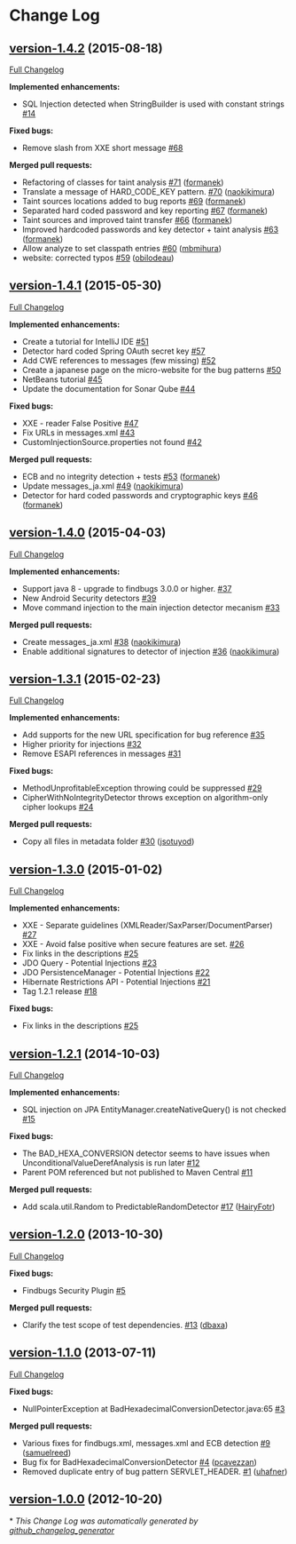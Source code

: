 # Change Log

## [version-1.4.2](https://github.com/h3xstream/find-sec-bugs/tree/version-1.4.2) (2015-08-18)
[Full Changelog](https://github.com/h3xstream/find-sec-bugs/compare/version-1.4.1...version-1.4.2)

**Implemented enhancements:**

- SQL Injection detected when StringBuilder is used with constant strings [\#14](https://github.com/h3xstream/find-sec-bugs/issues/14)

**Fixed bugs:**

- Remove slash from XXE short message [\#68](https://github.com/h3xstream/find-sec-bugs/issues/68)

**Merged pull requests:**

- Refactoring of classes for taint analysis [\#71](https://github.com/h3xstream/find-sec-bugs/pull/71) ([formanek](https://github.com/formanek))
- Translate a message of HARD\_CODE\_KEY pattern. [\#70](https://github.com/h3xstream/find-sec-bugs/pull/70) ([naokikimura](https://github.com/naokikimura))
- Taint sources locations added to bug reports [\#69](https://github.com/h3xstream/find-sec-bugs/pull/69) ([formanek](https://github.com/formanek))
- Separated hard coded password and key reporting [\#67](https://github.com/h3xstream/find-sec-bugs/pull/67) ([formanek](https://github.com/formanek))
- Taint sources and improved taint transfer [\#66](https://github.com/h3xstream/find-sec-bugs/pull/66) ([formanek](https://github.com/formanek))
- Improved hardcoded passwords and key detector + taint analysis [\#63](https://github.com/h3xstream/find-sec-bugs/pull/63) ([formanek](https://github.com/formanek))
- Allow analyze to set classpath entries [\#60](https://github.com/h3xstream/find-sec-bugs/pull/60) ([mbmihura](https://github.com/mbmihura))
- website: corrected typos [\#59](https://github.com/h3xstream/find-sec-bugs/pull/59) ([obilodeau](https://github.com/obilodeau))

## [version-1.4.1](https://github.com/h3xstream/find-sec-bugs/tree/version-1.4.1) (2015-05-30)
[Full Changelog](https://github.com/h3xstream/find-sec-bugs/compare/version-1.4.0...version-1.4.1)

**Implemented enhancements:**

- Create a tutorial for IntelliJ IDE [\#51](https://github.com/h3xstream/find-sec-bugs/issues/51)
- Detector hard coded Spring OAuth secret key [\#57](https://github.com/h3xstream/find-sec-bugs/issues/57)
- Add CWE references to messages \(few missing\) [\#52](https://github.com/h3xstream/find-sec-bugs/issues/52)
- Create a japanese page on the micro-website for the bug patterns [\#50](https://github.com/h3xstream/find-sec-bugs/issues/50)
- NetBeans tutorial [\#45](https://github.com/h3xstream/find-sec-bugs/issues/45)
- Update the documentation for Sonar Qube [\#44](https://github.com/h3xstream/find-sec-bugs/issues/44)

**Fixed bugs:**

- XXE - reader False Positive [\#47](https://github.com/h3xstream/find-sec-bugs/issues/47)
- Fix URLs in messages.xml [\#43](https://github.com/h3xstream/find-sec-bugs/issues/43)
- CustomInjectionSource.properties not found [\#42](https://github.com/h3xstream/find-sec-bugs/issues/42)

**Merged pull requests:**

- ECB and no integrity detection + tests [\#53](https://github.com/h3xstream/find-sec-bugs/pull/53) ([formanek](https://github.com/formanek))
- Update messages\_ja.xml [\#49](https://github.com/h3xstream/find-sec-bugs/pull/49) ([naokikimura](https://github.com/naokikimura))
- Detector for hard coded passwords and cryptographic keys [\#46](https://github.com/h3xstream/find-sec-bugs/pull/46) ([formanek](https://github.com/formanek))

## [version-1.4.0](https://github.com/h3xstream/find-sec-bugs/tree/version-1.4.0) (2015-04-03)
[Full Changelog](https://github.com/h3xstream/find-sec-bugs/compare/version-1.3.1...version-1.4.0)

**Implemented enhancements:**

- Support java 8 - upgrade to findbugs 3.0.0 or higher. [\#37](https://github.com/h3xstream/find-sec-bugs/issues/37)
- New Android Security detectors [\#39](https://github.com/h3xstream/find-sec-bugs/issues/39)
- Move command injection to the main injection detector mecanism [\#33](https://github.com/h3xstream/find-sec-bugs/issues/33)

**Merged pull requests:**

- Create messages\_ja.xml [\#38](https://github.com/h3xstream/find-sec-bugs/pull/38) ([naokikimura](https://github.com/naokikimura))
- Enable additional signatures to detector of injection [\#36](https://github.com/h3xstream/find-sec-bugs/pull/36) ([naokikimura](https://github.com/naokikimura))

## [version-1.3.1](https://github.com/h3xstream/find-sec-bugs/tree/version-1.3.1) (2015-02-23)
[Full Changelog](https://github.com/h3xstream/find-sec-bugs/compare/version-1.3.0...version-1.3.1)

**Implemented enhancements:**

- Add supports for the new URL specification for bug reference [\#35](https://github.com/h3xstream/find-sec-bugs/issues/35)
- Higher priority for injections [\#32](https://github.com/h3xstream/find-sec-bugs/issues/32)
- Remove ESAPI references in messages [\#31](https://github.com/h3xstream/find-sec-bugs/issues/31)

**Fixed bugs:**

- MethodUnprofitableException throwing could be suppressed [\#29](https://github.com/h3xstream/find-sec-bugs/issues/29)
- CipherWithNoIntegrityDetector throws exception on algorithm-only cipher lookups [\#24](https://github.com/h3xstream/find-sec-bugs/issues/24)

**Merged pull requests:**

- Copy all files in metadata folder [\#30](https://github.com/h3xstream/find-sec-bugs/pull/30) ([jsotuyod](https://github.com/jsotuyod))

## [version-1.3.0](https://github.com/h3xstream/find-sec-bugs/tree/version-1.3.0) (2015-01-02)
[Full Changelog](https://github.com/h3xstream/find-sec-bugs/compare/version-1.2.1...version-1.3.0)

**Implemented enhancements:**

- XXE - Separate guidelines \(XMLReader/SaxParser/DocumentParser\) [\#27](https://github.com/h3xstream/find-sec-bugs/issues/27)
- XXE - Avoid false positive when secure features are set. [\#26](https://github.com/h3xstream/find-sec-bugs/issues/26)
- Fix links in the descriptions [\#25](https://github.com/h3xstream/find-sec-bugs/issues/25)
- JDO Query - Potential Injections [\#23](https://github.com/h3xstream/find-sec-bugs/issues/23)
- JDO PersistenceManager - Potential Injections [\#22](https://github.com/h3xstream/find-sec-bugs/issues/22)
- Hibernate Restrictions API - Potential Injections [\#21](https://github.com/h3xstream/find-sec-bugs/issues/21)
- Tag 1.2.1 release [\#18](https://github.com/h3xstream/find-sec-bugs/issues/18)

**Fixed bugs:**

- Fix links in the descriptions [\#25](https://github.com/h3xstream/find-sec-bugs/issues/25)

## [version-1.2.1](https://github.com/h3xstream/find-sec-bugs/tree/version-1.2.1) (2014-10-03)
[Full Changelog](https://github.com/h3xstream/find-sec-bugs/compare/version-1.2.0...version-1.2.1)

**Implemented enhancements:**

- SQL injection on JPA EntityManager.createNativeQuery\(\) is not checked [\#15](https://github.com/h3xstream/find-sec-bugs/issues/15)

**Fixed bugs:**

- The BAD\_HEXA\_CONVERSION detector seems to have issues when UnconditionalValueDerefAnalysis is run later [\#12](https://github.com/h3xstream/find-sec-bugs/issues/12)
- Parent POM referenced but not published to Maven Central [\#11](https://github.com/h3xstream/find-sec-bugs/issues/11)

**Merged pull requests:**

- Add scala.util.Random to PredictableRandomDetector [\#17](https://github.com/h3xstream/find-sec-bugs/pull/17) ([HairyFotr](https://github.com/HairyFotr))

## [version-1.2.0](https://github.com/h3xstream/find-sec-bugs/tree/version-1.2.0) (2013-10-30)
[Full Changelog](https://github.com/h3xstream/find-sec-bugs/compare/version-1.1.0...version-1.2.0)

**Fixed bugs:**

- Findbugs Security Plugin [\#5](https://github.com/h3xstream/find-sec-bugs/issues/5)

**Merged pull requests:**

- Clarify the test scope of test dependencies. [\#13](https://github.com/h3xstream/find-sec-bugs/pull/13) ([dbaxa](https://github.com/dbaxa))

## [version-1.1.0](https://github.com/h3xstream/find-sec-bugs/tree/version-1.1.0) (2013-07-11)
[Full Changelog](https://github.com/h3xstream/find-sec-bugs/compare/version-1.0.0...version-1.1.0)

**Fixed bugs:**

- NullPointerException at BadHexadecimalConversionDetector.java:65 [\#3](https://github.com/h3xstream/find-sec-bugs/issues/3)

**Merged pull requests:**

- Various fixes for findbugs.xml, messages.xml and ECB detection [\#9](https://github.com/h3xstream/find-sec-bugs/pull/9) ([samuelreed](https://github.com/samuelreed))
- Bug fix for BadHexadecimalConversionDetector [\#4](https://github.com/h3xstream/find-sec-bugs/pull/4) ([pcavezzan](https://github.com/pcavezzan))
- Removed duplicate entry of bug pattern SERVLET\_HEADER. [\#1](https://github.com/h3xstream/find-sec-bugs/pull/1) ([uhafner](https://github.com/uhafner))

## [version-1.0.0](https://github.com/h3xstream/find-sec-bugs/tree/version-1.0.0) (2012-10-20)


\* *This Change Log was automatically generated by [github_changelog_generator](https://github.com/skywinder/Github-Changelog-Generator)*